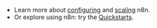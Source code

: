 * Learn more about [configuring](/hosting/configuration/environment-variables/) and [scaling](/hosting/scaling/) n8n.
* Or explore using n8n: try the [Quickstarts](/try-it-out/).
